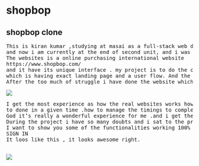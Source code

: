 # shopbop
<h2>shopbop clone</h2>
<pre>This is kiran kumar ,studying at masai as a full-stack web developer
and now i am currently at the end of second unit, and i was given by a project a week back.
The websites is a online purchasing international website
https://www.shopbop.com/
and it have its unique interface . my project is to do the clone of that website .
which is having exact landing page and a user flow. And the sad part is it was given individually.
After the too much of struggle i have done the website which looks like this..</pre>
<img src="https://miro.medium.com/max/700/1*rc19Lw8_uZglUG6Enq_s_A.png"/>
<pre>
I get the most experience as how the real websites works how we have do the projects and how 
to done in a given time .how to manage the timings to complete the project in a given time.
God it’s really a wonderful experience for me .and i get the most confidence all over the world 😉.
During the project i have so many doubts and i sat to the projects even late nights also. And most of the doubts where solved my colleagues at masai.
I want to show you some of the functionalities working 100% ,so first i will start with sign in page;
SIGN IN
It loos like this , it looks awesome right.</pre>
<br/>
<img src="https://miro.medium.com/max/700/1*tx59YnSE9FmfPspyaTzI3A.png"/>
